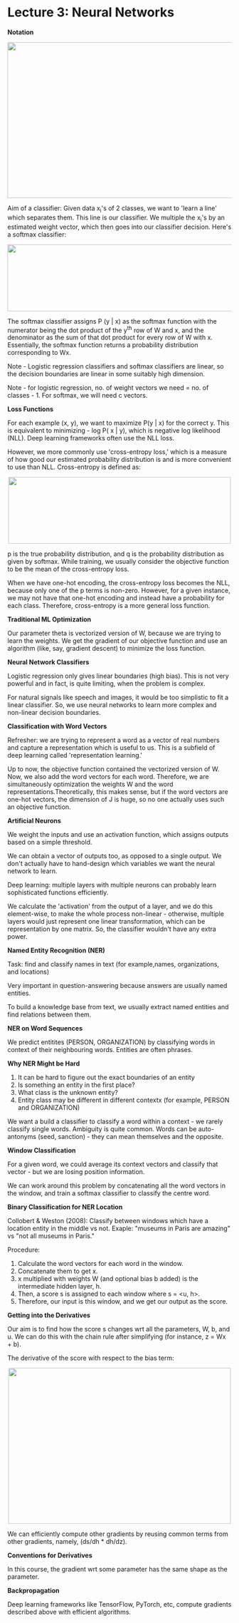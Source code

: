 # Lecture 3: Neural Networks

**Notation**

<p align="center">
  <img width="550" height="350" src="https://user-images.githubusercontent.com/21968647/64905019-261eea00-d687-11e9-96ae-0c55b4c38da0.png">
</p>

Aim of a classifier: Given data x<sub>i</sub>'s of 2 classes, we want to 'learn a line' which separates them. This line is our classifier. We multiple the x<sub>i</sub>'s by an estimated weight vector, which then goes into our classifier decision. Here's a softmax classifier:

<p align="center">
  <img width="750" height="150" src="https://user-images.githubusercontent.com/21968647/64905190-4c458980-d689-11e9-8f9a-04485f6e8816.png">
</p>

The softmax classifier assigns P (y | x) as the softmax function with the numerator being the dot product of the y<sup>th</sup> row of W and x, and the denominator as the sum of that dot product for every row of W with x. Essentially, the softmax function returns a probability distribution corresponding to Wx.

Note - Logistic regression classifiers and softmax classifiers are linear, so the decision boundaries are linear in some suitably high dimension.

Note - for logistic regression, no. of weight vectors we need = no. of classes - 1. For softmax, we will need c vectors.

**Loss Functions**

For each example (x, y), we want to maximize P(y | x) for the correct y. This is equivalent to minimizing - log P( x | y), which is negative log likelihood (NLL). Deep learning frameworks often use the NLL loss.

However, we more commonly use 'cross-entropy loss,' which is a measure of how good our estimated probability distribution is and is more convenient to use than NLL. Cross-entropy is defined as:

<p align="center">
  <img width="500" height="150" src="https://user-images.githubusercontent.com/21968647/68459919-7617ba00-01bb-11ea-9379-6d96028b7a00.png">
</p>

p is the true probability distribution, and q is the probability distribution as given by softmax. While training, we usually consider the objective function to be the mean of the cross-entropy loss.

When we have one-hot encoding, the cross-entropy loss becomes the NLL, because only one of the p terms is non-zero. However, for a given instance, we may not have that one-hot encoding and instead have a probability for each class. Therefore, cross-entropy is a more general loss function.

**Traditional ML Optimization**

Our parameter theta is vectorized version of W, because we are trying to learn the weights. We get the gradient of our objective function and use an algorithm (like, say, gradient descent) to minimize the loss function.

**Neural Network Classifiers**

Logistic regression only gives linear boundaries (high bias). This is not very powerful and in fact, is quite limiting, when the problem is complex.

For natural signals like speech and images, it would be too simplistic to fit a linear classifier. So, we use neural networks to learn more complex and non-linear decision boundaries.

**Classification with Word Vectors**

Refresher: we are trying to represent a word as a vector of real numbers and capture a representation which is useful to us. This is a subfield of deep learning called 'representation learning.'

Up to now, the objective function contained the vectorized version of W. Now, we also add the word vectors for each word. Therefore, we are simultaneously optimization the weights W and the word representations.Theoretically, this makes sense, but if the word vectors are one-hot vectors, the dimension of J is huge, so no one actually uses such an objective function.

**Artificial Neurons**

We weight the inputs and use an activation function, which assigns outputs based on a simple threshold.

We can obtain a vector of outputs too, as opposed to a single output. We don't actually have to hand-design which variables we want the neural network to learn. 

Deep learning: multiple layers with multiple neurons can probably learn sophisticated functions efficiently.

We calculate the 'activation' from the output of a layer, and we do this element-wise, to make the whole process non-linear - otherwise, multiple layers would just represent one linear transformation, which can be representation by one matrix. So, the classifier wouldn't have any extra power.

**Named Entity Recognition (NER)**

Task: find and classify names in text (for example,names, organizations, and locations)

Very important in question-answering because answers are usually named entities.

To build  a knowledge base from text, we usually extract named entities and find relations between them.

**NER on Word Sequences**

We predict entitites (PERSON, ORGANIZATION) by classifying words in context of their neighbouring words. Entities are often phrases.

**Why NER Might be Hard**

1. It can be hard to figure out the exact boundaries of an entity
2. Is something an entity in the first place?
3. What class is the unknown entity?
4. Entity class may be different in different contextx (for example, PERSON and ORGANIZATION)

We want a build a classifier to classify a word within a context - we rarely classify single words. Ambiguity is quite common. Words can be auto-antonyms (seed, sanction) - they can mean themselves and the opposite.

**Window Classification**

For a given word, we could average its context vectors and classify that vector - but we are losing position information.

We can work around this problem by concatenating all the word vectors in the window, and train a softmax classifier to classify the centre word.

**Binary Classification for NER Location**

Collobert & Weston (2008): Classify between windows which have a location entity in the middle vs not. Exaple: "museums in Paris are amazing" vs "not all museums in Paris."

Procedure:
1. Calculate the word vectors for each word in the window.
2. Concatenate them to get x.
3. x multiplied with weights W (and optional bias b added) is the intermediate hidden layer, h.
4. Then, a score s is assigned to each window where s = <u, h>. 
5. Therefore, our input is this window, and we get our output as the score.

**Getting into the Derivatives**

Our aim is to find how the score s changes wrt all the parameters, W, b, and u. We can do this with the chain rule after simplifying (for instance, z = Wx + b).

The derivative of the score with respect to the bias term: 

<p align="center">
  <img width="500" height="350" src="https://user-images.githubusercontent.com/21968647/68907447-a819a680-06fc-11ea-849b-d9d592c35140.png">
</p>

We can efficiently compute other gradients by reusing common terms from other gradients, namely, (ds/dh * dh/dz).

**Conventions for Derivatives**

In this course, the gradient wrt some parameter has the same shape as the parameter.

**Backpropagation**

Deep learning frameworks like TensorFlow, PyTorch, etc, compute gradients described above with efficient algorithms.
